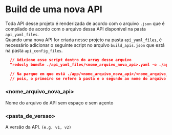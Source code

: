 # Build de uma nova API

Toda API desse projeto é renderizada de acordo com o arquivo `.json` que é compilado de acordo com o arquivo dessa API disponível na pasta `api_yaml_files`.  
Quando uma nova API for criada nesse projeto na pasta `api_yaml_files`, é necessário adicionar o seguinte script no arquivo `build_apis.json` que está na pasta `api_config_files`.  

```json
  // Adicione esse script dentro do array desse arquivo
  "redocly bundle ./api_yaml_files/<nome_arquivo_nova_api>.yaml -o ./app/<pasta_de_versao>/<nome_arquivo_nova_api>/<nome_arquivo_nova_api> --ext json"

  // Na parque em que está ./app/<nome_arquivo_nova_api>/<nome_arquivo_nova_api> repetido é normal 
  // pois, o primeiro se refere à pasta e o segundo ao nome do arquivo (que é igual à pasta)
```

### <nome_arquivo_nova_api>  
Nome do arquivo de API sem espaço e sem açento  

### <pasta_de_versao>  
A versão da API. `(e.g. v1, v2)`